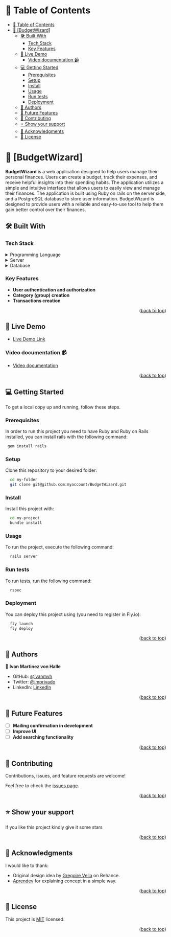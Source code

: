 <!-- TABLE OF CONTENTS -->

# 📗 Table of Contents

- [📗 Table of Contents](#-table-of-contents)
- [📖 \[BudgetWizard\] ](#-budgetwizard-)
  - [🛠 Built With ](#-built-with-)
    - [Tech Stack ](#tech-stack-)
    - [Key Features ](#key-features-)
  - [🚀 Live Demo ](#-live-demo-)
    - [Video documentation 📹](#video-documentation-)
  - [💻 Getting Started ](#-getting-started-)
    - [Prerequisites](#prerequisites)
    - [Setup](#setup)
    - [Install](#install)
    - [Usage](#usage)
    - [Run tests](#run-tests)
    - [Deployment](#deployment)
  - [👥 Authors ](#-authors-)
  - [🔭 Future Features ](#-future-features-)
  - [🤝 Contributing ](#-contributing-)
  - [⭐️ Show your support ](#️-show-your-support-)
  - [🙏 Acknowledgments ](#-acknowledgments-)
  - [📝 License ](#-license-)

<!-- PROJECT DESCRIPTION -->

# 📖 [BudgetWizard] <a name="about-project"></a>

**BudgetWizard** is a web application designed to help users manage their personal finances. Users can create a budget, track their expenses, and receive helpful insights into their spending habits. The application utilizes a simple and intuitive interface that allows users to easily view and manage their finances. The application is built using Ruby on rails on the server side, and a PostgreSQL database to store user information. BudgetWizard is designed to provide users with a reliable and easy-to-use tool to help them gain better control over their finances.

## 🛠 Built With <a name="built-with"></a>

### Tech Stack <a name="tech-stack"></a>

<details>
  <summary>Programming Language</summary>
  <ul>
    <li><a href="https://ruby-lang.org/">Ruby</a></li>
  </ul>
</details>

<details>
  <summary>Server</summary>
  <ul>
    <li><a href="https://rubyonrails.org/">Ruby on Rails</a></li>
  </ul>
</details>

<details>
<summary>Database</summary>
  <ul>
    <li><a href="https://www.postgresql.org/">PostgreSQL</a></li>
  </ul>
</details>

<!-- Features -->

### Key Features <a name="key-features"></a>

- **User authentication and authorization**
- **Category (group) creation**
- **Transactions creation**

<p align="right">(<a href="#readme-top">back to top</a>)</p>

<!-- LIVE DEMO -->

## 🚀 Live Demo <a name="live-demo"></a>

- [Live Demo Link](https://budget-wizard.fly.dev/users/sign_in)

### Video documentation 📹
- [Video documentation](https://www.loom.com/share/ac09caece5d4464)

<p align="right">(<a href="#readme-top">back to top</a>)</p>

<!-- GETTING STARTED -->

## 💻 Getting Started <a name="getting-started"></a>

To get a local copy up and running, follow these steps.

### Prerequisites

In order to run this project you need to have Ruby and Ruby on Rails installed, you can install rails with the following command:


```sh
 gem install rails
```

### Setup

Clone this repository to your desired folder:


```sh
  cd my-folder
  git clone git@github.com:myaccount/BudgetWizard.git
```


### Install

Install this project with:


```sh
  cd my-project
  bundle install
```


### Usage

To run the project, execute the following command:


```sh
  rails server
```


### Run tests

To run tests, run the following command:

```sh
  rspec
```


### Deployment

You can deploy this project using (you need to register in Fly.io):


```sh
  fly launch
  fly deploy
```

<p align="right">(<a href="#readme-top">back to top</a>)</p>

<!-- AUTHORS -->

## 👥 Authors <a name="authors"></a>

👤 **Ivan Martinez von Halle**

- GitHub: [@ivanmvh](https://github.com/ivanmvh)
- Twitter: [@imprivado](https://twitter.com/imprivado)
- LinkedIn: [LinkedIn](https://www.linkedin.com/in/ivan-martinez-von-halle/)

<p align="right">(<a href="#readme-top">back to top</a>)</p>

<!-- FUTURE FEATURES -->

## 🔭 Future Features <a name="future-features"></a>

- [ ] **Mailing confirmation in development**
- [ ] **Improve UI**
- [ ] **Add searching functionality**

<p align="right">(<a href="#readme-top">back to top</a>)</p>

<!-- CONTRIBUTING -->

## 🤝 Contributing <a name="contributing"></a>

Contributions, issues, and feature requests are welcome!

Feel free to check the [issues page](../../issues/).

<p align="right">(<a href="#readme-top">back to top</a>)</p>

<!-- SUPPORT -->

## ⭐️ Show your support <a name="support"></a>

If you like this project kindly give it some stars

<p align="right">(<a href="#readme-top">back to top</a>)</p>

<!-- ACKNOWLEDGEMENTS -->

## 🙏 Acknowledgments <a name="acknowledgements"></a>

I would like to thank: 
- Original design idea by [Gregoire Vella](https://www.behance.net/gregoirevella) on Behance.
- [Aprendev](https://www.youtube.com/@aprendev) for explaining concept in a simple way.

<p align="right">(<a href="#readme-top">back to top</a>)</p>


<!-- LICENSE -->

## 📝 License <a name="license"></a>

This project is [MIT](./LICENSE) licensed.

<p align="right">(<a href="#readme-top">back to top</a>)</p>
